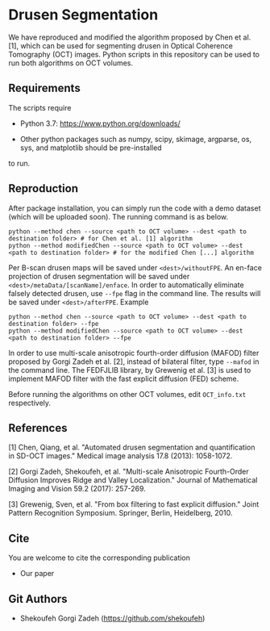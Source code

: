 # Drusen Segmentation

We have reproduced and modified the algorithm proposed by Chen et al. [1], which can be used for segmenting drusen in Optical Coherence Tomography (OCT) images. Python scripts in this repository can be used to run both algorithms on OCT volumes.


Requirements
---------------

The scripts require

* Python 3.7: https://www.python.org/downloads/

* Other python packages such as numpy, scipy, skimage, argparse, os, sys, and matplotlib should be pre-installed 

to run.

Reproduction
---------------

After package installation, you can simply run the code with a demo dataset (which will be uploaded soon). The running command is as below.

```
python --method chen --source <path to OCT volume> --dest <path to destination folder> # for Chen et al. [1] algorithm
python --method modifiedChen --source <path to OCT volume> --dest <path to destination folder> # for the modified Chen [...] algorithm
```
Per B-scan drusen maps will be saved under ```<dest>/withoutFPE```. An en-face projection of drusen segmentation will be saved under ```<dest>/metaData/[scanName]/enface```. In order to automatically eliminate falsely detected drusen, use ```--fpe``` flag in the command line. The results will be saved under ```<dest>/afterFPE```. Example

```
python --method chen --source <path to OCT volume> --dest <path to destination folder> --fpe 
python --method modifiedChen --source <path to OCT volume> --dest <path to destination folder> --fpe 
```
In order to use multi-scale anisotropic fourth-order diffusion (MAFOD) filter proposed by Gorgi Zadeh et al. [2], instead of bilateral filter, type ```--mafod``` in the command line. The FEDFJLIB library, by Grewenig et al. [3] is used to implement MAFOD filter with the fast explicit diffusion (FED) scheme.

Before running the algorithms on other OCT volumes, edit ```OCT_info.txt``` respectively.

References
----------

[1] Chen, Qiang, et al. "Automated drusen segmentation and quantification in SD-OCT images." Medical image analysis 17.8 (2013): 1058-1072.
  
[2] Gorgi Zadeh, Shekoufeh, et al. "Multi-scale Anisotropic Fourth-Order Diffusion Improves Ridge and Valley Localization." Journal of Mathematical Imaging and Vision 59.2 (2017): 257-269.

[3] Grewenig, Sven, et al. "From box filtering to fast explicit diffusion." Joint Pattern Recognition Symposium. Springer, Berlin, Heidelberg, 2010.

Cite
----------
You are welcome to cite the corresponding publication

* Our paper

  
Git Authors
----------

* Shekoufeh Gorgi Zadeh (https://github.com/shekoufeh)
